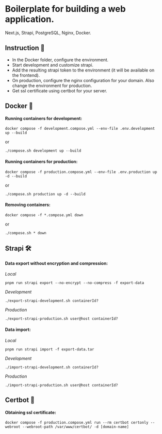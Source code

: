 # Boilerplate for building a web application.
Next.js, Strapi, PostgreSQL, Nginx, Docker.

## Instruction 📖
- In the Docker folder, configure the environment.
- Start development and customize strapi.
- Add the resulting strapi token to the environment (it will be available on the frontend).
- On production, configure the nginx configuration for your domain. Also change the environment for production.
- Get ssl certificate using certbot for your server.

## Docker 🐳

#### Running containers for development:
```
docker compose -f development.compose.yml --env-file .env.development up --build
```
or
```
./compose.sh development up --build
```

#### Running containers for production:
```
docker compose -f production.compose.yml --env-file .env.production up -d --build
```
or
```
./compose.sh production up -d --build
```

#### Removing containers:
```
docker compose -f *.compose.yml down
```
or
```
./compose.sh * down
```

## Strapi 🛠️
#### Data export without encryption and compression:
*Local*
```
pnpm run strapi export --no-encrypt --no-compress -f export-data
```

*Development*
```
./export-strapi-development.sh containerId?
```

*Production*
```
./export-strapi-production.sh user@host containerId?
```

#### Data import:
*Local*
```
pnpm run strapi import -f export-data.tar
```

*Development*
```
./import-strapi-development.sh containerId?
```

*Production*
```
./import-strapi-production.sh user@host containerId?
```

## Certbot 🤖
#### Obtaining ssl certificate:
```
docker compose -f production.compose.yml run --rm certbot certonly --webroot --webroot-path /var/www/certbot/ -d [domain-name]
```